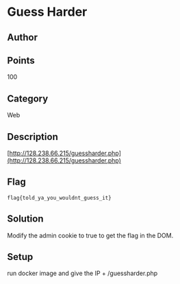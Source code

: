 # Guess Harder
## Author

## Points
100
## Category
Web
## Description
[http://128.238.66.215/guessharder.php](http://128.238.66.215/guessharder.php)
## Flag
`flag{told_ya_you_wouldnt_guess_it}`
## Solution
Modify the admin cookie to true to get the flag in the DOM.
## Setup
run docker image and give the IP + /guessharder.php 
